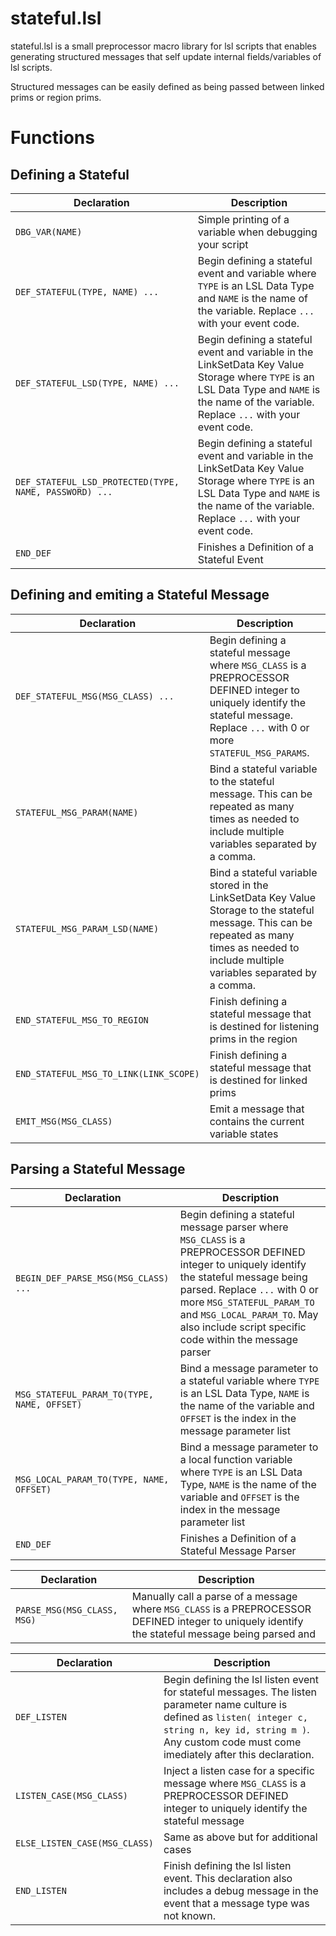 # stateful.lsl 
stateful.lsl is a small preprocessor macro library for lsl scripts that enables generating structured messages that self update internal fields/variables of lsl scripts. 

Structured messages can be easily defined as being passed between linked prims or region prims.

# Functions

## Defining a Stateful
| Declaration | Description |
|-|-|
|`DBG_VAR(NAME)`| Simple printing of a variable when debugging your script |
|`DEF_STATEFUL(TYPE, NAME) ... `| Begin defining a stateful event and variable where `TYPE` is an LSL Data Type and `NAME` is the name of the variable. Replace `...` with your event code. |
|`DEF_STATEFUL_LSD(TYPE, NAME) ... `| Begin defining a stateful event and variable in the LinkSetData Key Value Storage where `TYPE` is an LSL Data Type and `NAME` is the name of the variable. Replace `...` with your event code. |
|`DEF_STATEFUL_LSD_PROTECTED(TYPE, NAME, PASSWORD) ... `| Begin defining a stateful event and variable in the LinkSetData Key Value Storage where `TYPE` is an LSL Data Type and `NAME` is the name of the variable. Replace `...` with your event code. |
|`END_DEF`| Finishes a Definition of a Stateful Event |

## Defining and emiting a Stateful Message
| Declaration | Description |
|-|-|
|`DEF_STATEFUL_MSG(MSG_CLASS) ...`| Begin defining a stateful message where `MSG_CLASS` is a PREPROCESSOR DEFINED integer to uniquely identify the stateful message. Replace `...` with 0 or more `STATEFUL_MSG_PARAMS`. |
|`STATEFUL_MSG_PARAM(NAME)`| Bind a stateful variable to the stateful message. This can be repeated as many times as needed to include multiple variables separated by a comma. |
|`STATEFUL_MSG_PARAM_LSD(NAME)`| Bind a stateful variable stored in the LinkSetData Key Value Storage to the stateful message. This can be repeated as many times as needed to include multiple variables separated by a comma. |
|`END_STATEFUL_MSG_TO_REGION`| Finish defining a stateful message that is destined for listening prims in the region |
|`END_STATEFUL_MSG_TO_LINK(LINK_SCOPE)`| Finish defining a stateful message that is destined for linked prims |
|`EMIT_MSG(MSG_CLASS)`| Emit a message that contains the current variable states |

## Parsing a Stateful Message
| Declaration | Description |
|-|-|
|`BEGIN_DEF_PARSE_MSG(MSG_CLASS) ...`| Begin defining a stateful message parser where `MSG_CLASS` is a PREPROCESSOR DEFINED integer to uniquely identify the stateful message being parsed. Replace `...` with 0 or more `MSG_STATEFUL_PARAM_TO` and `MSG_LOCAL_PARAM_TO`. May also include script specific code within the message parser |
|`MSG_STATEFUL_PARAM_TO(TYPE, NAME, OFFSET)`| Bind a message parameter to a stateful variable where `TYPE` is an LSL Data Type, `NAME` is the name of the variable and `OFFSET` is the index in the message parameter list |
|`MSG_LOCAL_PARAM_TO(TYPE, NAME, OFFSET)`| Bind a message parameter to a local function variable where `TYPE` is an LSL Data Type, `NAME` is the name of the variable and `OFFSET` is the index in the message parameter list |
|`END_DEF`| Finishes a Definition of a Stateful Message Parser |

| Declaration | Description |
|-|-|
|`PARSE_MSG(MSG_CLASS, MSG)`| Manually call a parse of a message where `MSG_CLASS` is a PREPROCESSOR DEFINED integer to uniquely identify the stateful message being parsed and  |

| Declaration | Description |
|-|-|
|`DEF_LISTEN`| Begin defining the lsl listen event for stateful messages. The listen parameter name culture is defined as `listen( integer c, string n, key id, string m )`. Any custom code must come imediately after this declaration. |
|`LISTEN_CASE(MSG_CLASS)`| Inject a listen case for a specific message where `MSG_CLASS` is a PREPROCESSOR DEFINED integer to uniquely identify the stateful message |
|`ELSE_LISTEN_CASE(MSG_CLASS)`| Same as above but for additional cases |
|`END_LISTEN`| Finish defining the lsl listen event. This declaration also includes a debug message in the event that a message type was not known. |
